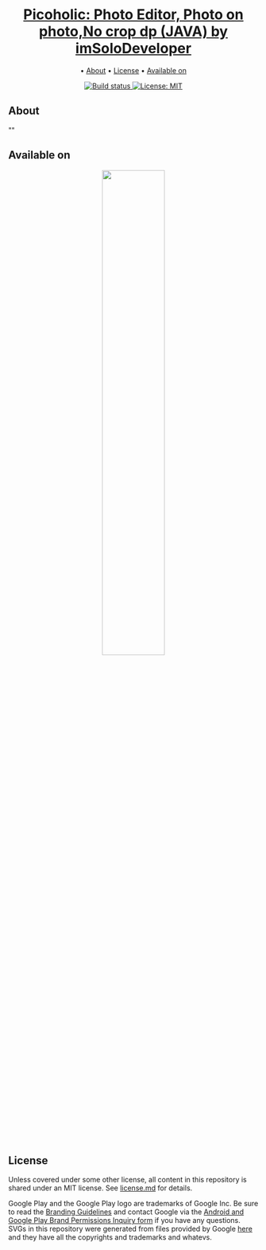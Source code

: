 <p>
    <h1 align="center">
        <a href="https://play.google.com/store/apps/details?id=com.mac.picoholic">
            Picoholic: Photo Editor, Photo on photo,No crop dp (JAVA) by imSoloDeveloper
        </a>
    </h1>
</p>

<p align="center">
  • <a href="#about">About</a>
  • <a href="#license">License</a>
  • <a href="#available-on">Available on</a>

</p>


<p align="center">
    <a href="https://travis-ci.org/steverichey/google-play-badge-svg">
        <img src="https://travis-ci.org/steverichey/google-play-badge-svg.svg?branch=master" alt="Build status">
    </a>
    <a href="./license.md">
        <img src="https://img.shields.io/badge/License-MIT-lightgrey.svg" alt="License: MIT">
    </a>
</p>

## About
""

## Available on

<p align="center">
<a href="https://play.google.com/store/apps/details?id=com.mac.picoholic">
<img src="https://cdn.jsdelivr.net/gh/dev-iamsaurabh/BMICalculator/play.svg" width="50%">
</a>
</p>

## License

Unless covered under some other license, all content in this repository is shared under an MIT license. See [license.md](./license.md) for details.

Google Play and the Google Play logo are trademarks of Google Inc. Be sure to read the [Branding Guidelines](https://developer.android.com/distribute/tools/promote/brand.html) and contact Google via the [Android and Google Play Brand Permissions Inquiry form](https://support.google.com/googleplay/contact/brand_developer) if you have any questions. SVGs in this repository were generated from files provided by Google [here](https://play.google.com/intl/en_us/badges/) and they have all the copyrights and trademarks and whatevs.

  
